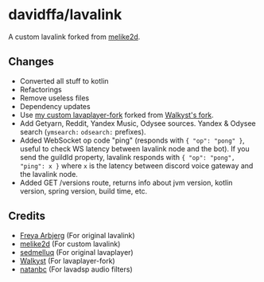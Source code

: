 # davidffa/lavalink

A custom lavalink forked from [melike2d](https://github.com/melike2d/lavalink).

## Changes
- Converted all  stuff to kotlin
- Refactorings
- Remove useless files
- Dependency updates
- Use [my custom lavaplayer-fork](https://github.com/davidffa/lavaplayer-fork/tree/custom) forked from [Walkyst's fork](https://github.com/walkyst/lavaplayer-fork).
- Add Getyarn, Reddit, Yandex Music, Odysee sources. Yandex & Odysee search (`ymsearch:` `odsearch:` prefixes).
- Added WebSocket op code "ping" (responds with `{ "op": "pong" }`, useful to check WS latency between lavalink node and the bot). If you send the guildId property, lavalink responds with `{ "op": "pong", "ping": x }` where `x` is the latency between discord voice gateway and the lavalink node.
- Added GET /versions route, returns info about jvm version, kotlin version, spring version, build time, etc.

## Credits

- [Freya Arbjerg](https://github.com/freyacodes) (For original lavalink)
- [melike2d](https://github.com/melike2d) (For custom lavalink)
- [sedmelluq](https://github.com/sedmelluq) (For original lavaplayer)
- [Walkyst](https://github.com/walkyst) (For lavaplayer-fork)
- [natanbc](https://github.com/natanbc) (For lavadsp audio filters)
